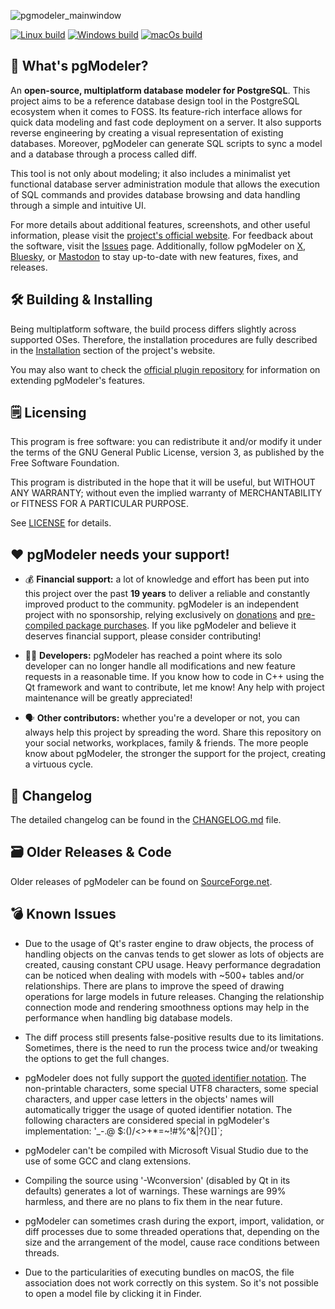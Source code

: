 ![pgmodeler_mainwindow](https://github.com/user-attachments/assets/0022f022-8412-491c-9155-8b84abf837ef)

[![Linux build](https://github.com/pgmodeler/pgmodeler/workflows/Linux%20build/badge.svg)](https://github.com/pgmodeler/pgmodeler/actions?query=workflow%3A%22Linux+build%22)
[![Windows build](https://github.com/pgmodeler/pgmodeler/workflows/Windows%20build/badge.svg)](https://github.com/pgmodeler/pgmodeler/actions?query=workflow%3A%22Windows+build%22)
[![macOs build](https://github.com/pgmodeler/pgmodeler/workflows/macOs%20build/badge.svg)](https://github.com/pgmodeler/pgmodeler/actions?query=workflow%3A%22macOs+build%22)

:rocket: What's pgModeler?
------------

An **open-source, multiplatform database modeler for PostgreSQL**. This project aims to be a reference database design tool in the PostgreSQL ecosystem when it comes to FOSS. Its feature-rich interface allows for quick data modeling and fast code deployment on a server. It also supports reverse engineering by creating a visual representation of existing databases. Moreover, pgModeler can generate SQL scripts to sync a model and a database through a process called diff. 

This tool is not only about modeling; it also includes a minimalist yet functional database server administration module that allows the execution of SQL commands and provides database browsing and data handling through a simple and intuitive UI.

For more details about additional features, screenshots, and other useful information, please visit the [project's official website](https://pgmodeler.io). For feedback about the software, visit the [Issues](https://github.com/pgmodeler/pgmodeler/issues) page. Additionally, follow pgModeler on [X](https://x.com/pgmodeler), [Bluesky](https://bsky.app/profile/pgmodeler.io), or [Mastodon](https://mastodon.social/@pgmodeler) to stay up-to-date with new features, fixes, and releases.

:hammer_and_wrench: Building & Installing
----------------------

Being multiplatform software, the build process differs slightly across supported OSes. Therefore, the installation procedures are fully described in the [Installation](https://www.pgmodeler.io/support/installation) section of the project's website.

You may also want to check the [official plugin repository](https://github.com/pgmodeler/plugins) for information on extending pgModeler's features.

:spiral_notepad: Licensing
---------

This program is free software: you can redistribute it and/or modify it under the terms of the GNU General Public License, version 3, as published by the Free Software Foundation.

This program is distributed in the hope that it will be useful, but WITHOUT ANY WARRANTY; without even the implied warranty of MERCHANTABILITY or FITNESS FOR A PARTICULAR PURPOSE.

See [LICENSE](https://github.com/pgmodeler/pgmodeler/blob/main/LICENSE) for details.

:heart: pgModeler needs your support!
-------------------

* :moneybag: **Financial support:** a lot of knowledge and effort has been put into this project over the past **19 years** to deliver a reliable and constantly improved product to the community. pgModeler is an independent project with no sponsorship, relying exclusively on [donations](https://pgmodeler.io/#donationForm) and [pre-compiled package purchases](https://www.pgmodeler.io/purchase). If you like pgModeler and believe it deserves financial support, please consider contributing!

* :man_technologist: **Developers:** pgModeler has reached a point where its solo developer can no longer handle all modifications and new feature requests in a reasonable time. If you know how to code in C++ using the Qt framework and want to contribute, let me know! Any help with project maintenance will be greatly appreciated!

* :speaking_head: **Other contributors:** whether you're a developer or not, you can always help this project by spreading the word. Share this repository on your social networks, workplaces, family & friends. The more people know about pgModeler, the stronger the support for the project, creating a virtuous cycle.

:bookmark_tabs: Changelog
----------

The detailed changelog can be found in the [CHANGELOG.md](https://github.com/pgmodeler/pgmodeler/blob/main/CHANGELOG.md) file.

:card_file_box: Older Releases & Code
-------------------

Older releases of pgModeler can be found on [SourceForge.net](http://sourceforge.net/projects/pgmodeler).

:bomb: Known Issues
-----------

* Due to the usage of Qt's raster engine to draw objects, the process of handling objects on the canvas tends to get slower as lots of objects are created, causing constant CPU usage. Heavy performance degradation can be noticed when dealing with models with ~500+ tables and/or relationships. There are plans to improve the speed of drawing operations for large models in future releases. Changing the relationship connection mode and rendering smoothness options may help in the performance when handling big database models.
 
* The diff process still presents false-positive results due to its limitations. Sometimes, there is the need to run the process twice and/or tweaking the options to get the full changes.

* pgModeler does not fully support the [quoted identifier notation](http://www.postgresql.org/docs/current/static/sql-syntax-lexical.html#SQL-SYNTAX-IDENTIFIERS). The non-printable characters, some special UTF8 characters, some special characters, and upper case letters in the objects' names will automatically trigger the usage of quoted identifier notation. The following characters are considered special in pgModeler's implementation: '_-.@ $:()/<>+*\=~!#%^&|?{}[]`;

* pgModeler can't be compiled with Microsoft Visual Studio due to the use of some GCC and clang extensions.

* Compiling the source using '-Wconversion' (disabled by Qt in its defaults) generates a lot of warnings. These warnings are 99% harmless, and there are no plans to fix them in the near future.

* pgModeler can sometimes crash during the export, import, validation, or diff processes due to some threaded operations that, depending on the size and the arrangement of the model, cause race conditions between threads. 

* Due to the particularities of executing bundles on macOS, the file association does not work correctly on this system. So it's not possible to open a model file by clicking it in Finder.
